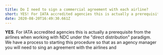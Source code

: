 ```yaml
---
title: Do I need to sign a commercial agreement with each airline?
short: YES! For IATA accredited agencies this is actually a prerequisite from the airlines when working with NDC under the "direct distribution" paradigm.
date: 2020-08-20T16:49:30.661Z
---
```

**YES**. For IATA accredited agencies this is actually a prerequisite from the airlines when working with NDC under the "direct distribution" paradigm.
We have a process to starting this procedure so that as an agency manager you will need to sing an agreement with the airlines and